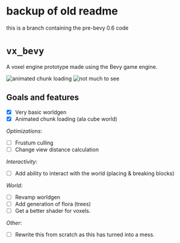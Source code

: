 # backup of old readme

this is a branch containing the pre-bevy 0.6 code

# `vx_bevy`

A voxel engine prototype made using the Bevy game engine.

![animated chunk loading](assets/screenshots/chunkloading.gif)
![not much to see](assets/screenshots/ss.png)

## Goals and features
- [x] Very basic worldgen
- [x] Animated chunk loading (ala cube world)

_Optimizations_:

- [ ] Frustum culling
- [ ] Change view distance calculation

_Interactivity_:

- [ ] Add ability to interact with the world (placing & breaking blocks)


_World_:
- [ ] Revamp worldgen
- [ ] Add generation of flora (trees)
- [ ] Get a better shader for voxels.

_Other_:
- [ ] Rewrite this from scratch as this has turned into a mess.
